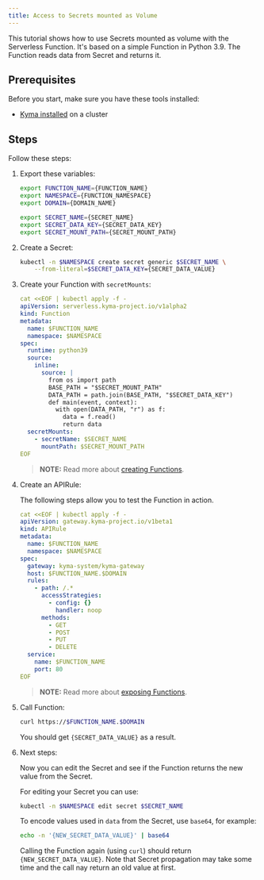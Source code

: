 ```yaml
---
title: Access to Secrets mounted as Volume
---
```


This tutorial shows how to use Secrets mounted as volume with the Serverless Function.
It's based on a simple Function in Python 3.9. The Function reads data from Secret and returns it.

## Prerequisites

Before you start, make sure you have these tools installed:

- [Kyma installed](../../04-operation-guides/operations/02-install-kyma.md) on a cluster

## Steps

Follow these steps:

1. Export these variables:

    ```bash
    export FUNCTION_NAME={FUNCTION_NAME}
    export NAMESPACE={FUNCTION_NAMESPACE}
    export DOMAIN={DOMAIN_NAME}

    export SECRET_NAME={SECRET_NAME}
    export SECRET_DATA_KEY={SECRET_DATA_KEY}
    export SECRET_MOUNT_PATH={SECRET_MOUNT_PATH}
    ```

2. Create a Secret:

    ```bash
    kubectl -n $NAMESPACE create secret generic $SECRET_NAME \
        --from-literal=$SECRET_DATA_KEY={SECRET_DATA_VALUE}
    ```
   
3. Create your Function with `secretMounts`:

    ```yaml
    cat <<EOF | kubectl apply -f -
    apiVersion: serverless.kyma-project.io/v1alpha2
    kind: Function
    metadata:
      name: $FUNCTION_NAME
      namespace: $NAMESPACE
    spec:
      runtime: python39
      source:
        inline:
          source: |
            from os import path
            BASE_PATH = "$SECRET_MOUNT_PATH"
            DATA_PATH = path.join(BASE_PATH, "$SECRET_DATA_KEY")
            def main(event, context):
              with open(DATA_PATH, "r") as f:
                data = f.read()
                return data
      secretMounts:
        - secretName: $SECRET_NAME
          mountPath: $SECRET_MOUNT_PATH
    EOF
    ```

   >**NOTE:** Read more about [creating Functions](svls-01-create-inline-function.md).

4. Create an APIRule:

    The following steps allow you to test the Function in action.

    ```yaml
    cat <<EOF | kubectl apply -f -
    apiVersion: gateway.kyma-project.io/v1beta1
    kind: APIRule
    metadata:
      name: $FUNCTION_NAME
      namespace: $NAMESPACE
    spec:
      gateway: kyma-system/kyma-gateway
      host: $FUNCTION_NAME.$DOMAIN
      rules:
        - path: /.*
          accessStrategies:
            - config: {}
              handler: noop
          methods:
            - GET
            - POST
            - PUT
            - DELETE
      service:
        name: $FUNCTION_NAME
        port: 80
    EOF
    ```

   >**NOTE:** Read more about [exposing Functions](svls-03-expose-function.md).

5. Call Function:

    ```bash
    curl https://$FUNCTION_NAME.$DOMAIN
    ```

    You should get `{SECRET_DATA_VALUE}` as a result.

6. Next steps:

    Now you can edit the Secret and see if the Function returns the new value from the Secret.
    
    For editing your Secret you can use:
    ```bash
    kubectl -n $NAMESPACE edit secret $SECRET_NAME
    ```
   
    To encode values used in `data` from the Secret, use `base64`, for example:
    ```bash
    echo -n '{NEW_SECRET_DATA_VALUE}' | base64
    ```

    Calling the Function again (using `curl`) should return `{NEW_SECRET_DATA_VALUE}`. 
    Note that Secret propagation may take some time and the call nay return an old value at first.

